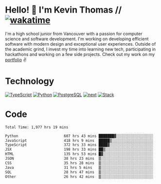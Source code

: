 # Hello! 👋 I'm Kevin Thomas // [![wakatime](https://wakatime.com/badge/user/e9d16d74-e01d-4a37-8086-9257e0bde1c2.svg?style=flat-square)](https://wakatime.com/@e9d16d74-e01d-4a37-8086-9257e0bde1c2)

I'm a high school junior from Vancouver with a passion for computer science and software development. I'm working on developing efficient software with modern design and exceptional user experiences. Outside of the academic grind, I invest my time into learning new tech, participating in hackathons and working on a few side projects. Check out my work on my [portfolio](https://kevinjosethomas.com/) ✌️

# Technology
[![TypeScript](https://github.com/kevinjosethomas/kevinjosethomas/assets/46242684/444b2e5d-659f-41f5-81fe-3abafb75cb6c)](https://kevinjosethomas.com/stack)
[![Python](https://github.com/kevinjosethomas/kevinjosethomas/assets/46242684/34a174c4-54db-4c4e-9842-2324d47cb043)](https://kevinjosethomas.com/stack)
[![PostgreSQL](https://github.com/kevinjosethomas/kevinjosethomas/assets/46242684/46d6de1c-c483-4dc7-ab3a-87763af6fc78)](https://kevinjosethomas.com/stack)
[![next](https://github.com/kevinjosethomas/kevinjosethomas/assets/46242684/bc46bae5-1ad9-42a7-b7a2-427cbde7c994)](https://kevinjosethomas.com/stack)
[![Stack](https://github.com/kevinjosethomas/kevinjosethomas/assets/46242684/0b9b7eeb-8cce-4a56-bffd-3131dd4dd88c)](https://kevinjosethomas.com/stack)




# Code
<!--START_SECTION:waka-->

```txt
Total Time: 1,977 hrs 19 mins

Python                     607 hrs 43 mins ███████▓░░░░░░░░░░░░░░░░░   30.33 %
JavaScript                 418 hrs 9 mins  █████▒░░░░░░░░░░░░░░░░░░░   20.87 %
TypeScript                 372 hrs 33 mins ████▓░░░░░░░░░░░░░░░░░░░░   18.59 %
JSX                        198 hrs 33 mins ██▒░░░░░░░░░░░░░░░░░░░░░░   09.91 %
HTML                       135 hrs 53 mins █▓░░░░░░░░░░░░░░░░░░░░░░░   06.78 %
JSON                       38 hrs 23 mins  ▒░░░░░░░░░░░░░░░░░░░░░░░░   01.92 %
CSS                        35 hrs 28 mins  ▒░░░░░░░░░░░░░░░░░░░░░░░░   01.77 %
Java                       31 hrs 5 mins   ▒░░░░░░░░░░░░░░░░░░░░░░░░   01.55 %
SQL                        28 hrs 47 mins  ▒░░░░░░░░░░░░░░░░░░░░░░░░   01.44 %
Other                      26 hrs 42 mins  ▒░░░░░░░░░░░░░░░░░░░░░░░░   01.33 %
```

<!--END_SECTION:waka-->
